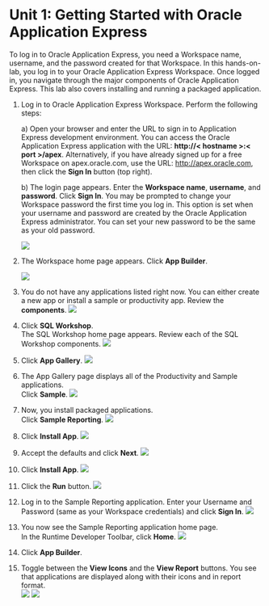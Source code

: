 # Unit 1: Getting Started with Oracle Application Express

To log in to Oracle Application Express, you need a Workspace name, username, and the password created for that Workspace. In this hands-on-lab, you log in to your Oracle Application Express Workspace. Once logged in, you navigate through the major components of Oracle Application Express. This lab also covers installing and running a packaged application.

1.	Log in to Oracle Application Express Workspace. Perform the following steps:


    a)	Open your browser and enter the URL to sign in to Application Express development environment. You can access the Oracle Application Express application with the URL: **http://< hostname >:< port >/apex**. Alternatively, if you have already signed up for a free Workspace on apex.oracle.com, use the URL: http://apex.oracle.com, then click the **Sign In** button (top right).

    b)	The login page appears. Enter the **Workspace name**, **username**, and **password**. Click **Sign In**. You may be prompted to change your Workspace password the first time you log in. This option is set when your username and password are created by the Oracle Application Express administrator. You can set your new password to be the same as your old password.

    ![](images/1/1b.png)


2.	The Workspace home page appears.
    Click **App Builder**.
    
    ![](images/1/2.png)

3. 	You do not have any applications listed right now. You can either create a new app or install a sample or productivity app. 
    Review the **components**.
    ![](images/1/3.png)

4. 	Click **SQL Workshop**.  
    The SQL Workshop home page appears. Review each of the SQL Workshop components.
    ![](images/1/4.png)

5.	Click **App Gallery**.
    ![](images/1/5.png)

6.	The App Gallery page displays all of the Productivity and Sample applications.   
    Click **Sample**.
    ![](images/1/6.png)

7.	Now, you install packaged applications.   
    Click **Sample Reporting**.
    ![](images/1/7.png)

8.	Click **Install App**.
    ![](images/1/8.png)

9.	Accept the defaults and click **Next**.
    ![](images/1/9.png)

10.	Click **Install App**.
    ![](images/1/10.png)

11.	Click the **Run** button.
    ![](images/1/11.png)

12.	Log in to the Sample Reporting application. Enter your Username and Password (same as your Workspace credentials) and click **Sign In**.
    ![](images/1/12.png)

13.	You now see the Sample Reporting application home page.   
In the Runtime Developer Toolbar, click **Home**.
    ![](images/1/13.png)

14.	Click **App Builder**. 
    
 15.	Toggle between the **View Icons** and the **View Report** buttons. You see that applications are displayed along with their icons and in report format.  
    ![](images/1/15.png)
    ![](images/1/last.png)



